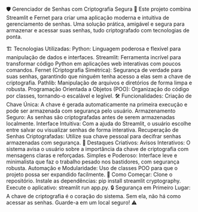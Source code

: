 🛡️ Gerenciador de Senhas com Criptografia Segura 🧩
Este projeto combina Streamlit e Fernet para criar uma aplicação moderna e intuitiva de gerenciamento de senhas. Uma solução prática, amigável e segura para armazenar e acessar suas senhas, tudo criptografado com tecnologias de ponta.

🏗️ Tecnologias Utilizadas:
Python: Linguagem poderosa e flexível para manipulação de dados e interfaces.
Streamlit: Ferramenta incrível para transformar código Python em aplicações web interativas com poucos comandos.
Fernet (Criptografia Simétrica): Segurança de verdade para suas senhas, garantindo que ninguém tenha acesso a elas sem a chave de criptografia.
Pathlib: Manipulação de arquivos e diretórios de forma limpa e robusta.
Programação Orientada a Objetos (POO): Organização do código por classes, tornando-o escalável e legível.
🛠️ Funcionalidades:
Criação de Chave Única: A chave é gerada automaticamente na primeira execução e pode ser armazenada com segurança pelo usuário.
Armazenamento Seguro: As senhas são criptografadas antes de serem armazenadas localmente.
Interface Intuitiva: Com a ajuda do Streamlit, o usuário escolhe entre salvar ou visualizar senhas de forma interativa.
Recuperação de Senhas Criptografadas: Utilize sua chave pessoal para decifrar senhas armazenadas com segurança.
🌟 Destaques Criativos:
Avisos Interativos: O sistema avisa o usuário sobre a importância da chave de criptografia com mensagens claras e reforçadas.
Simples e Poderoso: Interface leve e minimalista que faz o trabalho pesado nos bastidores, com segurança robusta.
Automação e Modularidade: Uso de classes POO para que o projeto possa ser expandido facilmente.
🚀 Como Começar:
Clone o repositório.
Instale as dependências: pip install streamlit cryptography.
Execute o aplicativo: streamlit run app.py.
🔒 Segurança em Primeiro Lugar:
A chave de criptografia é o coração do sistema. Sem ela, não há como acessar as senhas. Guarde-a em um local seguro! ⚠️
